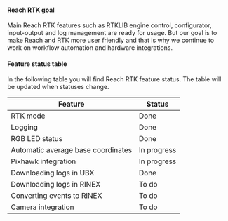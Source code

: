 #### Reach RTK goal

Main Reach RTK features such as RTKLIB engine control, configurator, input-output and log management are ready for usage. But our goal is to make Reach and RTK more user friendly and that is why we continue to work on workflow automation and hardware integrations.

#### Feature status table

In the following table you will find Reach RTK feature status. The table will be updated when statuses change.

| Feature                             | Status      |
|-------------------------------------|-------------|
| RTK mode                            | Done        |
| Logging                             | Done        |
| RGB LED status                      | Done        |
| Automatic average base coordinates  | In progress |
| Pixhawk integration                 | In progress |
| Downloading logs in UBX             | Done        |
| Downloading logs in RINEX           | To do       |
| Converting events to RINEX          | To do       |
| Camera integration                  | To do       |
